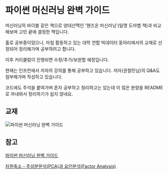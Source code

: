 # 파이썬 머신러닝 완벽 가이드

머신러닝의 바이블 같은 책으로 양대산맥인 '핸즈온 머신러닝'(일명 도마뱀 책)과 비교해보며 고민 끝에 결정한 책입니다.

홀로 공부중이었으나, 마침 활동하고 있는 대학 연합 빅데이터 동아리에서의 교재로 선정되어 정리해가며 공부하려고 합니다.

이후 커리큘럼이 진행되면 수정/추가/보완할 예정입니다.

현재는 인프런에서 저자의 강의를 통해 공부하고 있습니다. 저자(권철민님)의 Q&A도 첨부해가며 작성하고 있습니다.

코드에도 주석을 붙여가며 혼자 공부하고 정리하고는 있는데 이 많은 분량을 README로 꺼내와서 정리하기가 쉽지 않네요.

## 교재
![파이썬 머신러닝 완벽 가이드](https://user-images.githubusercontent.com/69614150/90767474-3f64f780-e328-11ea-8dc0-74147960f328.jpg)

## 참고
[파이썬 머신러닝 완벽 가이드](https://www.inflearn.com/course/%ED%8C%8C%EC%9D%B4%EC%8D%AC-%EB%A8%B8%EC%8B%A0%EB%9F%AC%EB%8B%9D-%EC%99%84%EB%B2%BD%EA%B0%80%EC%9D%B4%EB%93%9C)

[차원축소 - 주성분분석(PCA)과 요인분석(Factor Analysis)](https://www.youtube.com/playlist?list=PLalb9l0_6WAqC_ytofaE-Q4SPsqgT3EmJ)
